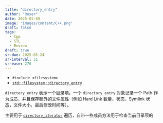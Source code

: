 ```yaml
---
title: "directory_entry"
author: "Roser"
date: 2025-05-09
image: "images/content/C++.png"
draft: false
tags:
  - Cpp
  - STL
  - Review
draft: true
sr-due: 2025-05-24
sr-interval: 31
sr-ease: 270
---
```

- `#include <filesystem>`
- [`std::filesystem::directory_entry`](https://en.cppreference.com/w/cpp/filesystem/directory_entry)

`directory_entry` 表示一个目录项。一个 `directory_entry` 对象记录一个 Path 作为成员，并且保存额外的文件属性（例如 Hard Link 数量，状态，Symlink 状态，文件大小，最后修改时间等）。

主要用于 [`directory_iterator`](../directory_iterator) 遍历，自带一些成员方法用于检查当前目录项的